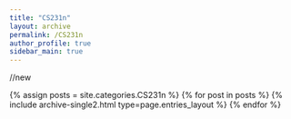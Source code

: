 ```yaml
---
title: "CS231n"
layout: archive
permalink: /CS231n
author_profile: true
sidebar_main: true
---
```

//new

{% assign posts = site.categories.CS231n %}
{% for post in posts %} {% include archive-single2.html type=page.entries_layout %} {% endfor %}
